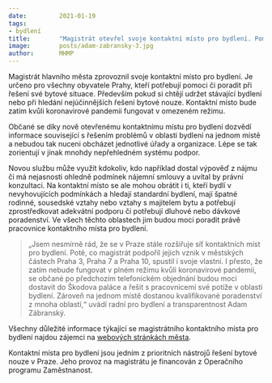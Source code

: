 ```yaml
---
date:         2021-01-19
tags:         
- bydlení
title:        "Magistrát otevřel svoje kontaktní místo pro bydlení. Pomůže občanům s řešením bytové nouze"
image: 	      posts/adam-zabransky-3.jpg
author:       MHMP
---
```


Magistrát hlavního města zprovoznil svoje kontaktní místo pro bydlení. Je určeno pro všechny obyvatele Prahy, kteří potřebují pomoci či poradit při řešení své bytové situace. Především pokud si chtějí udržet stávající bydlení nebo při hledání nejúčinnějších řešení bytové nouze. Kontaktní místo bude zatím kvůli koronavirové pandemii fungovat v omezeném režimu.

Občané se díky nově otevřenému kontaktnímu místu pro bydlení dozvědí informace související s řešením problémů v oblasti bydlení na jednom místě a nebudou tak nuceni obcházet jednotlivé úřady a organizace. Lépe se tak zorientují v jinak mnohdy nepřehledném systému podpor.

Novou službu může využít kdokoliv, kdo například dostal výpověď z nájmu či má nejasnosti ohledně podmínek nájemní smlouvy a uvítal by právní konzultaci. Na kontaktní místo se ale mohou obrátit i ti, kteří bydlí v nevyhovujících podmínkách a hledají standardní bydlení, mají špatné rodinné, sousedské vztahy nebo vztahy s majitelem bytu a potřebují zprostředkovat adekvátní podporu či potřebují dluhové nebo dávkové poradenství. Ve všech těchto oblastech jim budou moci poradit právě pracovnice kontaktního místa pro bydlení.

> „Jsem nesmírně rád, že se v Praze stále rozšiřuje síť kontaktních míst pro bydlení. Poté, co magistrát podpořil jejich vznik v městských částech Praha 3, Praha 7 a Praha 10, spustil i svoje vlastní. I přesto, že zatím nebude fungovat v plném režimu kvůli koronavirové pandemii, se občané po předchozím telefonickém objednání budou moci dostavit do Škodova paláce a řešit s pracovnicemi své potíže v oblasti bydlení. Zároveň na jednom místě dostanou kvalifikované poradenství z mnoha oblastí,“ uvádí radní pro bydlení a transparentnost Adam Zábranský.

Všechny důležité informace týkající se magistrátního kontaktního místa pro bydlení najdou zájemci na [webových stránkách města](https://www.praha.eu/jnp/cz/o_meste/zivot_v_praze/bydleni/kontakty/kontaktni_misto_pro_bydleni_pri.html). 

Kontaktní místa pro bydlení jsou jedním z prioritních nástrojů řešení bytové nouze v Praze. Jeho provoz na magistrátu je financován z Operačního programu Zaměstnanost. 
